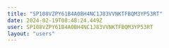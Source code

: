 ```yaml
---
title: "SP108VZPY61B4A0BH4NC1J83VVNKTFBQM3YP53RT"
date: 2024-02-19T08:48:24.449Z
user: SP108VZPY61B4A0BH4NC1J83VVNKTFBQM3YP53RT
layout: "users"
---
```

    
